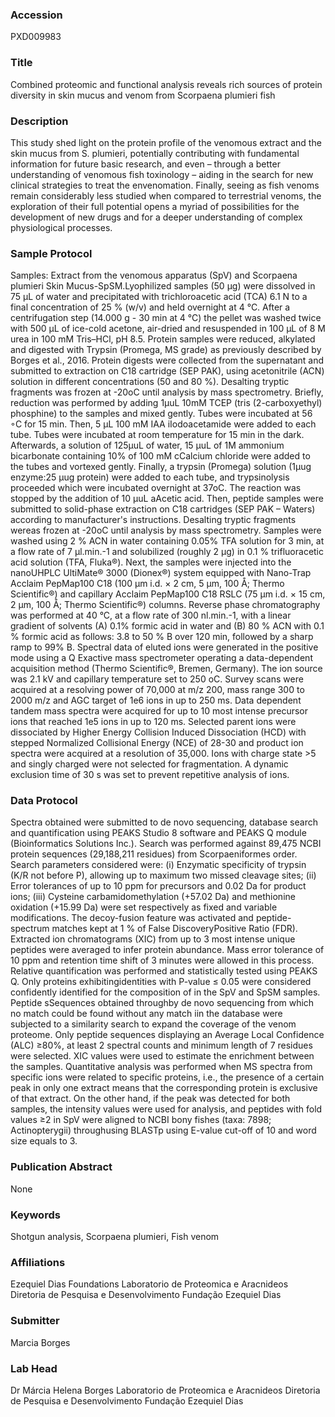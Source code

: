 ### Accession
PXD009983

### Title
Combined proteomic and functional analysis reveals rich sources of protein diversity in skin mucus and venom from Scorpaena plumieri fish

### Description
This study shed light on the protein profile of the venomous extract and the skin mucus from S. plumieri, potentially contributing with fundamental information for future basic research, and even – through a better understanding of venomous fish toxinology – aiding in the search for new clinical strategies to treat the envenomation. Finally, seeing as fish venoms remain considerably less studied when compared to terrestrial venoms, the exploration of their full potential opens a myriad of possibilities for the development of new drugs and for a deeper understanding of complex physiological processes.

### Sample Protocol
Samples: Extract from the venomous apparatus (SpV) and Scorpaena plumieri Skin Mucus-SpSM.Lyophilized samples (50 μg) were dissolved in 75 μL of water and precipitated with trichloroacetic acid (TCA) 6.1 N to a final concentration of 25 % (w/v) and held overnight at 4 °C. After a centrifugation step (14.000 g - 30 min at 4 °C) the pellet was washed twice with 500 μL of ice-cold acetone, air-dried and resuspended in 100 μL of 8 M urea in 100 mM Tris–HCl, pH 8.5. Protein samples were reduced, alkylated and digested with Trypsin (Promega, MS grade) as previously described by Borges et al., 2016. Protein digests were collected from the supernatant and submitted to extraction on C18 cartridge (SEP PAK), using acetonitrile (ACN) solution in different concentrations (50 and 80 %). Desalting tryptic fragments was frozen at -20oC until analysis by mass spectrometry. Briefly, reduction was performed by adding 1µuL 10mM TCEP (tris (2-carboxyethyl) phosphine) to the samples and mixed gently. Tubes were incubated at 56 ◦C for 15 min. Then, 5 µL 100 mM IAA iIodoacetamide were added to each tube. Tubes were incubated at room temperature for 15 min in the dark. Afterwards, a solution of 125µuL of water, 15 µuL of 1M ammonium bicarbonate containing 10% of 100 mM cCalcium chloride were added to the tubes and vortexed gently. Finally, a trypsin (Promega) solution (1µug enzyme:25 µug protein) were added to each tube, and trypsinolysis proceeded which were incubated overnight at 37oC. The reaction was stopped by the addition of 10 µuL aAcetic acid. Then, peptide samples were submitted to solid-phase extraction on C18 cartridges (SEP PAK – Waters) according to manufacturer's instructions. Desalting tryptic fragments wereas frozen at -20oC until analysis by mass spectrometry.  Samples were washed using 2 % ACN in water containing 0.05% TFA solution for 3 min, at a flow rate of 7 µl.min.-1 and solubilized (roughly 2 μg) in 0.1 % trifluoracetic acid solution (TFA, Fluka®). Next, the samples were injected into the nanoUHPLC UltiMate® 3000 (Dionex®) system equipped with Nano-Trap Acclaim PepMap100 C18 (100 µm i.d. × 2 cm, 5 µm, 100 Å; Thermo Scientific®) and capillary Acclaim PepMap100 C18 RSLC (75 µm i.d. × 15 cm, 2 µm, 100 Å; Thermo Scientific®) columns. Reverse phase chromatography was performed at 40 °C, at a flow rate of 300 nl.min.-1, with a linear gradient of solvents (A) 0.1% formic acid in water and (B) 80 % ACN with 0.1 % formic acid as follows: 3.8 to 50 % B over 120 min, followed by a sharp ramp to 99% B.   Spectral data of eluted ions were generated in the positive mode using a Q Exactive mass spectrometer operating a data-dependent acquisition method (Thermo Scientific®, Bremen, Germany). The ion source was 2.1 kV and capillary temperature set to 250 oC. Survey scans were acquired at a resolving power of 70,000 at m/z 200, mass range 300 to 2000 m/z and AGC target of 1e6 ions in up to 250 ms. Data dependent tandem mass spectra were acquired for up to 10 most intense precursor ions that reached 1e5 ions in up to 120 ms. Selected parent ions were dissociated by Higher Energy Collision Induced Dissociation (HCD) with stepped Normalized Collisional Energy (NCE) of 28-30 and product ion spectra were acquired at a resolution of 35,000. Ions with charge state >5 and singly charged were not selected for fragmentation. A dynamic exclusion time of 30 s was set to prevent repetitive analysis of ions.

### Data Protocol
Spectra obtained were submitted to de novo sequencing, database search and quantification using PEAKS Studio 8 software and PEAKS Q module (Bioinformatics Solutions Inc.). Search was performed against 89,475 NCBI protein sequences (29,188,211 residues) from Scorpaeniformes order. Search parameters considered were: (i) Enzymatic specificity of trypsin (K/R not before P), allowing up to maximum two missed cleavage sites; (ii) Error tolerances of up to 10 ppm for precursors and 0.02 Da for product ions; (iii) Cysteine carbamidomethylation (+57.02 Da) and methionine oxidation (+15.99 Da) were set respectively as fixed and variable modifications. The decoy-fusion feature was activated and peptide-spectrum matches kept at 1 % of False DiscoveryPositive Ratio (FDR). Extracted ion chromatograms (XIC) from up to 3 most intense unique peptides were averaged to infer protein abundance. Mass error tolerance of 10 ppm and retention time shift of 3 minutes were allowed in this process. Relative quantification was performed and statistically tested using PEAKS Q. Only proteins exhibitingidentities with P-value ≤ 0.05 were considered confidently identified for the composition of in the SpV and SpSM samples.  Peptide sSequences obtained throughby de novo sequencing from which no match could be found without any match iin the database were subjected to a similarity search to expand the coverage of the venom proteome. Only peptide sequences displaying an Average Local Confidence (ALC) ≥80%, at least 2 spectral counts and minimum length of 7 residues were selected. XIC values were used to estimate the enrichment between the samples.   Quantitative analysis was performed when MS spectra from specific ions were related to specific proteins, i.e., the presence of a certain peak in only one extract means that the corresponding protein is exclusive of that extract. On the other hand, if the peak was detected for both samples, the intensity values were used for analysis, and peptides with fold values ≥2 in SpV were aligned to NCBI bony fishes (taxa: 7898; Actinopterygii) throughusing BLASTp using E-value cut-off of 10 and word size equals  to 3.

### Publication Abstract
None

### Keywords
Shotgun analysis, Scorpaena plumieri, Fish venom

### Affiliations
Ezequiel Dias Foundations
Laboratorio de Proteomica e Aracnideos Diretoria de Pesquisa e Desenvolvimento Fundação Ezequiel Dias

### Submitter
Marcia Borges

### Lab Head
Dr Márcia Helena Borges
Laboratorio de Proteomica e Aracnideos Diretoria de Pesquisa e Desenvolvimento Fundação Ezequiel Dias


